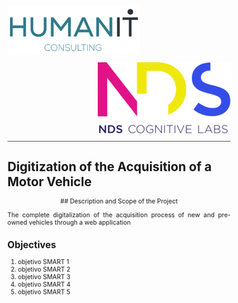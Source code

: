 <p align="left">
  <img src="Logos/humanIT.005.png" width="300" title="hover text">
</p>
<p align="right">
  <img src="Logos/NDS.svg" width="300" title="hover text">
</p>
<hr/>

# Digitization of the Acquisition of a Motor Vehicle

<p align="center"> 
  ## Description and Scope of the Project 
</p>
<p align="justify"> 
The complete digitalization of the acquisition process of new and pre-owned vehicles through a web application
</p>

## Objectives
<ol>
  <li> objetivo SMART 1 </hola>
  <li> objetivo SMART 2 </hola>
  <li> objetivo SMART 3 </hola>
  <li> objetivo SMART 4 </hola>
  <li> objetivo SMART 5 </hola>
</ol>
